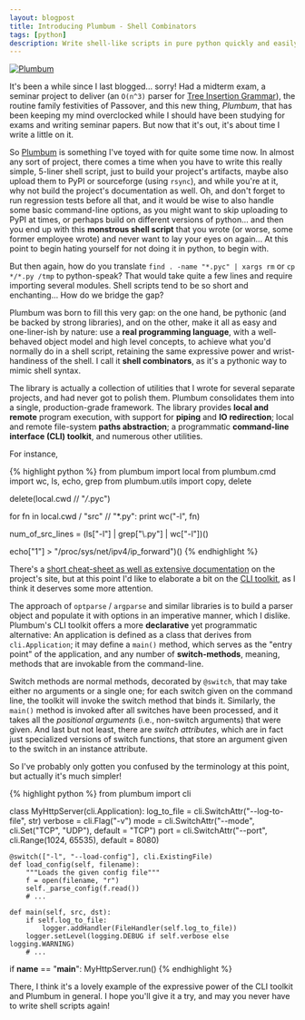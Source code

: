 ```yaml
---
layout: blogpost
title: Introducing Plumbum - Shell Combinators
tags: [python]
description: Write shell-like scripts in pure python quickly and easily
---
```


<a href="http://plumbum.readthedocs.org/">
<img src="http://tomerfiliba.com/static/res/2012-05-12-plumbum.png" title="Plumbum" class="blog_post_image" /></a>

It's been a while since I last blogged... sorry! Had a midterm exam, a seminar project to deliver 
(an `O(n^3)` parser for [Tree Insertion Grammar](http://acl.ldc.upenn.edu/J/J95/J95-4002.pdf)),
the routine family festivities of Passover, and this new thing, *Plumbum*, that has been keeping 
my mind overclocked while I should have been studying for exams and writing seminar papers. 
But now that it's out, it's about time I write a little on it.

So [Plumbum](http://plumbum.readthedocs.org/) is something I've toyed with for quite some time now.
In almost any sort of project, there comes a time when you have to write this really simple, 
5-liner shell script, just to build your project's artifacts, maybe also upload them to PyPI
or sourceforge (using `rsync`), and while you're at it, why not build the project's documentation 
as well. Oh, and don't forget to run regression tests before all that, and it would be wise to 
also handle some basic command-line options, as you might want to skip uploading to PyPI at times, 
or perhaps build on different versions of python... and then you end up with this **monstrous 
shell script** that you wrote (or worse, some former employee wrote) and never want to lay 
your eyes on again... At this point to begin hating yourself for not doing it in python, 
to begin with.

But then again, how do you translate `find . -name "*.pyc" | xargs rm` or `cp */*.py /tmp` 
to python-speak? That would take quite a few lines and require importing several modules. 
Shell scripts tend to be so short and enchanting... How do we bridge the gap? 

Plumbum was born to fill this very gap: on the one hand, be pythonic (and be backed by strong 
libraries), and on the other, make it all as easy and one-liner-ish by nature: use a **real
programming language**, with a well-behaved object model and high level concepts, to achieve what 
you'd normally do in a shell script, retaining the same expressive power and wrist-handiness
of the shell. I call it **shell combinators**, as it's a pythonic way to mimic shell syntax.

The library is actually a collection of utilities that I wrote for several separate projects, 
and had never got to polish them. Plumbum consolidates them into a single, production-grade 
framework. The library provides **local and remote** program execution, with support for **piping** 
and **IO redirection**; local and remote file-system **paths abstraction**; a programmatic 
**command-line interface (CLI) toolkit**, and numerous other utilities.

For instance, 

{% highlight python %}
from plumbum import local
from plumbum.cmd import wc, ls, echo, grep
from plumbum.utils import copy, delete

delete(local.cwd // "*/*.pyc")

for fn in local.cwd / "src" // "*.py":
    print wc("-l", fn)

num_of_src_lines = (ls["-l"] | grep["\\.py"] | wc["-l"])()

echo["1"] > "/proc/sys/net/ipv4/ip_forward")() 
{% endhighlight %}

There's a [short cheat-sheet as well as extensive documentation](http://plumbum.readthedocs.org/) 
on the project's site, but at this point I'd like to elaborate a bit on the 
[CLI toolkit](http://plumbum.readthedocs.org/en/latest/cli.html), as I think it deserves some more
attention. 

The approach of ``optparse`` / ``argparse`` and similar libraries is to build a parser object 
and populate it with options in an imperative manner, which I dislike. Plumbum's CLI toolkit offers 
a more **declarative** yet programmatic alternative: An application is defined as a class that 
derives from ``cli.Application``; it may define a `main()` method, which serves as the 
"entry point" of the application, and any number of **switch-methods**, meaning, methods that 
are invokable from the command-line.

Switch methods are normal methods, decorated by ``@switch``, that may take either no arguments 
or a single one; for each switch given on the command line, the toolkit will invoke the switch 
method that binds it. Similarly, the `main()` method is invoked after all switches have been 
processed, and it takes all the *positional arguments* (i.e., non-switch arguments) that were 
given. And last but not least, there are *switch attributes*, which are in fact just specialized 
versions of switch functions, that store an argument given to the switch in an instance attribute.

So I've probably only gotten you confused by the terminology at this point, but actually it's
much simpler!

{% highlight python %}
from plumbum import cli

class MyHttpServer(cli.Application):
    log_to_file = cli.SwitchAttr("--log-to-file", str)
    verbose = cli.Flag("-v")
    mode = cli.SwitchAttr("--mode", cli.Set("TCP", "UDP"), default = "TCP")
    port = cli.SwitchAttr("--port", cli.Range(1024, 65535), default = 8080)
    
    @switch(["-l", "--load-config"], cli.ExistingFile)
    def load_config(self, filename):
        """Loads the given config file"""
        f = open(filename, "r")
        self._parse_config(f.read())
        # ...
    
    def main(self, src, dst):
        if self.log_to_file:
            logger.addHandler(FileHandler(self.log_to_file))
        logger.setLevel(logging.DEBUG if self.verbose else logging.WARNING)
        # ...

if __name__ == "__main__":
    MyHttpServer.run()
{% endhighlight %}

There, I think it's a lovely example of the expressive power of the CLI toolkit and Plumbum in 
general. I hope you'll give it a try, and may you never have to write shell scripts again!

